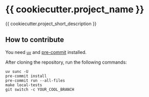 # {{ cookiecutter.project_name }}

{{ cookiecutter.project_short_description }}

## How to contribute

You need [`uv`](https://docs.astral.sh/uv/getting-started/installation/) and [pre-commit](https://pre-commit.com/#install) installed.

After cloning the repository, run the following commands:
```shell
uv sunc -U
pre-commit install
pre-commit run --all-files
make local-tests
git switch -c YOUR_COOL_BRANCH
```

